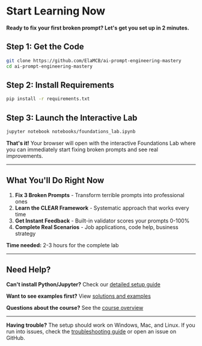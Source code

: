 # Start Learning Now

**Ready to fix your first broken prompt? Let's get you set up in 2 minutes.**

## Step 1: Get the Code
```bash
git clone https://github.com/ElaMCB/ai-prompt-engineering-mastery
cd ai-prompt-engineering-mastery
```

## Step 2: Install Requirements
```bash
pip install -r requirements.txt
```

## Step 3: Launch the Interactive Lab
```bash
jupyter notebook notebooks/foundations_lab.ipynb
```

**That's it!** Your browser will open with the interactive Foundations Lab where you can immediately start fixing broken prompts and see real improvements.

---

## What You'll Do Right Now

1. **Fix 3 Broken Prompts** - Transform terrible prompts into professional ones
2. **Learn the CLEAR Framework** - Systematic approach that works every time
3. **Get Instant Feedback** - Built-in validator scores your prompts 0-100%
4. **Complete Real Scenarios** - Job applications, code help, business strategy

**Time needed:** 2-3 hours for the complete lab

---

## Need Help?

**Can't install Python/Jupyter?** Check our [detailed setup guide](START_HERE.md)

**Want to see examples first?** View [solutions and examples](notebooks/foundations_lab_solutions.md)

**Questions about the course?** See the [course overview](course_overview.md)

---

**Having trouble?** The setup should work on Windows, Mac, and Linux. If you run into issues, check the [troubleshooting guide](START_HERE.md) or open an issue on GitHub.